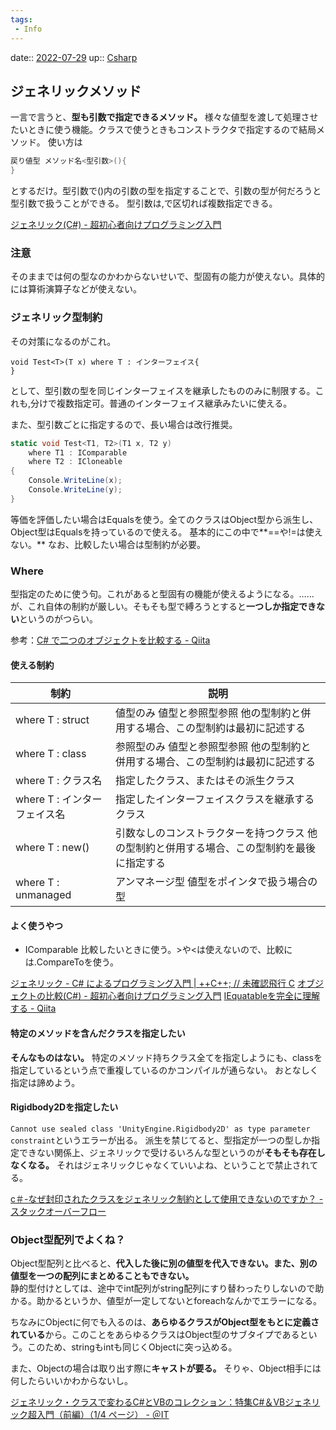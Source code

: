```yaml
---
tags:
 - Info
---
```


date:: [2022-07-29](Daily_Note/2022-07-29.md)
up:: [Csharp](../Bar/Program/Csharp.md)

## ジェネリックメソッド
一言で言うと、**型も引数で指定できるメソッド。** 
様々な値型を渡して処理させたいときに使う機能。クラスで使うときもコンストラクタで指定するので結局メソッド。 
使い方は
```csharp
戻り値型 メソッド名<型引数>(){
}
```
とするだけ。型引数で()内の引数の型を指定することで、引数の型が何だろうと型引数で扱うことができる。 
型引数は,で区切れば複数指定できる。

[ジェネリック(C#) - 超初心者向けプログラミング入門](https://programming.pc-note.net/csharp/generic.html)

### 注意
そのままでは何の型なのかわからないせいで、型固有の能力が使えない。具体的には算術演算子などが使えない。

### ジェネリック型制約
その対策になるのがこれ。
```Csharp
void Test<T>(T x) where T : インターフェイス{
}
```
として、型引数の型を同じインターフェイスを継承したもののみに制限する。これも,分けで複数指定可。普通のインターフェイス継承みたいに使える。

また、型引数ごとに指定するので、長い場合は改行推奨。
```csharp
static void Test<T1, T2>(T1 x, T2 y)
    where T1 : IComparable
    where T2 : ICloneable
{
    Console.WriteLine(x);
    Console.WriteLine(y);
}
```

等価を評価したい場合はEqualsを使う。全てのクラスはObject型から派生し、Object型はEqualsを持っているので使える。 
基本的にこの中で**\=\=や\!\=は使えない。** 
なお、比較したい場合は型制約が必要。

### Where
型指定のために使う句。これがあると型固有の機能が使えるようになる。……が、これ自体の制約が厳しい。そもそも型で縛ろうとすると**一つしか指定できない**というのがつらい。

参考：[C# で二つのオブジェクトを比較する - Qiita](https://qiita.com/Zuishin/items/62c5b726bfa589b3fb9b)

#### 使える制約
| 制約                         | 説明                                                                                        |
| ---------------------------- | ------------------------------------------------------------------------------------------- |
| where T : struct             | 値型のみ 値型と参照型参照 他の型制約と併用する場合、この型制約は最初に記述する              |
| where T : class              | 参照型のみ 値型と参照型参照 他の型制約と併用する場合、この型制約は最初に記述する            |
| where T : クラス名           | 指定したクラス、またはその派生クラス                                                        |
| where T : インターフェイス名 | 指定したインターフェイスクラスを継承するクラス                                              |
| where T : new()              | 引数なしのコンストラクターを持つクラス 他の型制約と併用する場合、この型制約を最後に指定する |
| where T : unmanaged          | アンマネージ型 値型をポインタで扱う場合の型                                                 |

#### よく使うやつ
- IComparable
比較したいときに使う。\>や\<は使えないので、比較には.CompareToを使う。

[ジェネリック - C# によるプログラミング入門 \| ++C++; // 未確認飛行 C](https://ufcpp.net/study/csharp/sp2_generics.html) 
[オブジェクトの比較(C#) - 超初心者向けプログラミング入門](https://programming.pc-note.net/csharp/comparer.html) 
[IEquatableを完全に理解する - Qiita](https://qiita.com/cactuaroid/items/f277a097ecf51eb247c0) 


#### 特定のメソッドを含んだクラスを指定したい
**そんなものはない。** 特定のメソッド持ちクラス全てを指定しようにも、classを指定しているという点で重複しているのかコンパイルが通らない。 
おとなしく指定は諦めよう。

#### Rigidbody2Dを指定したい
`Cannot use sealed class 'UnityEngine.Rigidbody2D' as type parameter constraint`というエラーが出る。 
派生を禁じてると、型指定が一つの型しか指定できない関係上、ジェネリックで受けるいろんな型というのが**そもそも存在しなくなる。** それはジェネリックじゃなくていいよね、ということで禁止されてる。

[c＃-なぜ封印されたクラスをジェネリック制約として使用できないのですか？ - スタックオーバーフロー](https://stackoverflow.com/questions/1945085/why-we-can-t-use-sealed-classes-as-generic-constraints)

### Object型配列でよくね？
Object型配列と比べると、**代入した後に別の値型を代入できない。また、別の値型を一つの配列にまとめることもできない。**  
静的型付けとしては、途中でint配列がstring配列にすり替わったりしないので助かる。助かるというか、値型が一定してないとforeachなんかでエラーになる。

ちなみにObjectに何でも入るのは、**あらゆるクラスがObject型をもとに定義されている**から。このことをあらゆるクラスはObject型のサブタイプであるという。このため、stringもintも同じくObjectに突っ込める。 

また、Objectの場合は取り出す際に**キャストが要る。** そりゃ、Object相手には何したらいいかわからないし。

[ジェネリック・クラスで変わるC#とVBのコレクション：特集C#＆VBジェネリック超入門（前編）（1/4 ページ） - ＠IT](https://www.atmarkit.co.jp/ait/articles/0602/11/news011.html)


